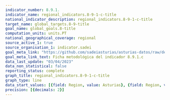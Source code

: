 ```yaml
---
indicator_number: 8.9.1.
indicator_name: regional_indicators.8-9-1-c-title
national_indicator_description: regional_indicators.8-9-1-c-title
target_name: global_targets.8-9-title
goal_name: global_goals.8-title
computation_units: units.PT
national_geographical_coverage: regional
source_active_1: true
source_organisation_1: indicator.sadei
goal_meta_link: "https://github.com/sadeiasturias/asturias-datos/raw/develop/descargas/metodologia/8.9.1.c.pdf"
goal_meta_link_text: Ficha metodológica del indicador 8.9.1.c
data_last_update: "03/04/2023"
data_non_statistical: false
reporting_status: complete
graph_title: regional_indicators.8-9-1-c-title
graph_type: line
data_start_values: [{field: Region, value: Asturias}, {field: Region, value: España}]
precision: [{decimals: 2}]
---
```

